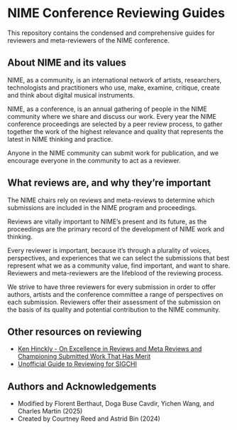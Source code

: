 # NIME Conference Reviewing Guides

This repository contains the condensed and comprehensive guides for reviewers and meta-reviewers of the NIME conference.

## About NIME and its values

NIME, as a community, is an international network of artists, researchers, technologists and practitioners who use, make, examine, critique, create and think about digital musical instruments.

NIME, as a conference, is an annual gathering of people in the NIME community where we share and discuss our work. Every year the NIME conference proceedings are selected by a peer review process, to gather together the work of the highest relevance and quality that represents the latest in NIME thinking and practice.

Anyone in the NIME community can submit work for publication, and we encourage everyone in the community to act as a reviewer.

## What reviews are, and why they’re important

The NIME chairs rely on reviews and meta-reviews to determine which submissions are included in the NIME program and proceedings.

Reviews are vitally important to NIME’s present and its future, as the proceedings are the primary record of the development of NIME work and thinking. 

Every reviewer is important, because it’s through a plurality of voices, perspectives, and experiences that we can select the submissions that best represent what we as a community value, find important, and want to share. Reviewers and meta-reviewers are the lifeblood of the reviewing process.

We strive to have three reviewers for every submission in order to offer authors, artists and the conference committee a range of perspectives on each submission. Reviewers offer their assessment of the submission on the basis of its quality and potential contribution to the NIME community.

## Other resources on reviewing

- [Ken Hinckly - On Excellence in Reviews and Meta Reviews and Championing Submitted Work That Has Merit](https://www.microsoft.com/en-us/research/wp-content/uploads/2016/10/Excellence-in-Reviews-MobileHCI-2015-Web-Site.pdf)
- [Unofficial Guide to Reviewing for SIGCHI](https://docs.google.com/document/d/1MpH3zV8WFU5avQHqrVTtxu-wNWzeTstxWy7K__HK5Nc/edit?tab=t.0#heading=h.mq8hia60enm8)



## Authors and Acknowledgements

* Modified by Florent Berthaut, Doga Buse Cavdir, Yichen Wang, and Charles Martin (2025)
* Created by Courtney Reed and Astrid Bin (2024)
